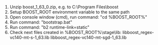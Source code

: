 1. Unzip boost_1_63_0.zip, e.g. to C:\\Program Files\\boost
2. Setup BOOST_ROOT environment variable to the same path
3. Open console window (cmd), run command: "cd %BOOST_ROOT%"
4. Run command: "bootstrap.bat"
5. Run command: "b2 runtime-link=static"
6. Check next files created in %BOOST_ROOT%\\stage\\lib:
	libboost_regex-vc140-mt-s-1_63.lib
	libboost_regex-vc140-mt-sgd-1_63.lib